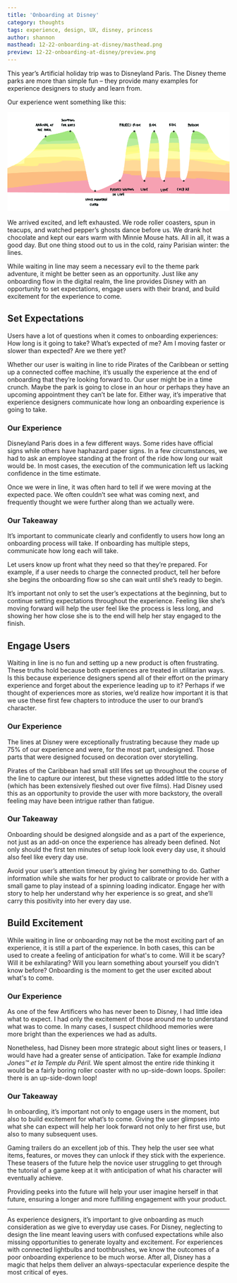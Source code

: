 ```yaml
---
title: 'Onboarding at Disney'
category: thoughts
tags: experience, design, UX, disney, princess
author: shannon
masthead: 12-22-onboarding-at-disney/masthead.png
preview: 12-22-onboarding-at-disney/preview.png
---
```


This year’s Artificial holiday trip was to Disneyland Paris. The Disney theme parks are more than simple fun – they provide many examples for experience designers to study and learn from.

Our experience went something like this:

![Experience Journey](12-22-onboarding-at-disney/ExperienceJourney.png)

We arrived excited, and left exhausted. We rode roller coasters, spun in teacups, and watched pepper’s ghosts dance before us. We drank hot chocolate and kept our ears warm with Minnie Mouse hats. All in all, it was a good day. But one thing stood out to us in the cold, rainy Parisian winter: the lines.

While waiting in line may seem a necessary evil to the theme park adventure, it might be better seen as an opportunity. Just like any onboarding flow in the digital realm, the line provides Disney with an opportunity to set expectations, engage users with their brand, and build excitement for the experience to come.

## Set Expectations

Users have a lot of questions when it comes to onboarding experiences: How long is it going to take? What’s expected of me? Am I moving faster or slower than expected? Are we there yet?

Whether our user is waiting in line to ride Pirates of the Caribbean or setting up a connected coffee machine, it’s usually the experience at the end of onboarding that they’re looking forward to. Our user might be in a time crunch. Maybe the park is going to close in an hour or perhaps they have an upcoming appointment they can’t be late for. Either way, it’s imperative that experience designers communicate how long an onboarding experience is going to take.

### Our Experience

Disneyland Paris does in a few different ways. Some rides have official signs while others have haphazard paper signs. In a few circumstances, we had to ask an employee standing at the front of the ride how long our wait would be. In most cases, the execution of the communication left us lacking confidence in the time estimate.

Once we were in line, it was often hard to tell if we were moving at the expected pace. We often couldn’t see what was coming next, and frequently thought we were further along than we actually were.

### Our Takeaway

It’s important to communicate clearly and confidently to users how long an onboarding process will take. If onboarding has multiple steps, communicate how long each will take.

Let users know up front what they need so that they’re prepared. For example, if a user needs to charge the connected product, tell her before she begins the onboarding flow so she can wait until she’s ready to begin.

It’s important not only to set the user’s expectations at the beginning, but to continue setting expectations throughout the experience. Feeling like she’s moving forward will help the user feel like the process is less long, and showing her how close she is to the end will help her stay engaged to the finish.

## Engage Users

Waiting in line is no fun and setting up a new product is often frustrating. These truths hold because both experiences are treated in utilitarian ways. Is this because experience designers spend all of their effort on the primary experience and forget about the experience leading up to it? Perhaps if we thought of experiences more as stories, we’d realize how important it is that we use these first few chapters to introduce the user to our brand’s character.

### Our Experience

The lines at Disney were exceptionally frustrating because they made up 75% of our experience and were, for the most part, undesigned. Those parts that were designed focused on decoration over storytelling.

Pirates of the Caribbean had small still lifes set up throughout the course of the line to capture our interest, but these vignettes added little to the story (which has been extensively fleshed out over five films). Had Disney used this as an opportunity to provide the user with more backstory, the overall feeling may have been intrigue rather than fatigue.

### Our Takeaway

Onboarding should be designed alongside and as a part of the experience, not just as an add-on once the experience has already been defined. Not only should the first ten minutes of setup look look every day use, it should also feel like every day use.

Avoid your user’s attention timeout by giving her something to do. Gather information while she waits for her product to calibrate or provide her with a small game to play instead of a spinning loading indicator. Engage her with story to help her understand why her experience is so great, and she’ll carry this positivity into her every day use.


## Build Excitement

While waiting in line or onboarding may not be the most exciting part of an experience, it is still a part of the experience. In both cases, this can be used to create a feeling of anticipation for what's to come. Will it be scary? Will it be exhilarating? Will you learn something about yourself you didn't know before? Onboarding is the moment to get the user excited about what's to come.

### Our Experience

As one of the few Artificers who has never been to Disney, I had little idea what to expect. I had only the excitement of those around me to understand what was to come. In many cases, I suspect childhood memories were more bright than the experiences we had as adults.

Nonetheless, had Disney been more strategic about sight lines or teasers, I would have had a greater sense of anticipation. Take for example _Indiana Jones™ et la Temple du Péril_. We spent almost the entire ride thinking it would be a fairly boring roller coaster with no up-side-down loops. Spoiler: there is an up-side-down loop!

### Our Takeaway

In onboarding, it’s important not only to engage users in the moment, but also to build excitement for what’s to come. Giving the user glimpses into what she can expect will help her look forward not only to her first use, but also to many subsequent uses.

Gaming trailers do an excellent job of this. They help the user see what items, features, or moves they can unlock if they stick with the experience. These teasers of the future help the novice user struggling to get through the tutorial of a game keep at it with anticipation of what his character will eventually achieve.

Providing peeks into the future will help your user imagine herself in that future, ensuring a longer and more fulfilling engagement with your product.

---

As experience designers, it’s important to give onboarding as much consideration as we give to everyday use cases. For Disney, neglecting to design the line meant leaving users with confused expectations while also missing opportunities to generate loyalty and excitement. For experiences with connected lightbulbs and toothbrushes, we know the outcomes of a poor onboarding experience to be much worse. After all, Disney has a magic that helps them deliver an always-spectacular experience despite the most critical of eyes.
